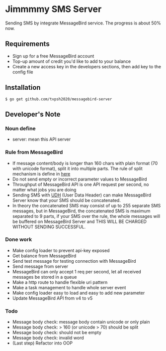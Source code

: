 # Jimmmmy SMS Server

Sending SMS by integrate MessageBird service. The progress is about 50% now.

## Requirements

- Sign up for a free MessageBird account
- Top-up amount of credit you'd like to add to your balance
- Create a new access key in the developers sections, then add key to the config file

## Installation

```
$ go get github.com/tvpsh2020/messagebird-server
```

## Developer's Note

### Noun define

- server: mean this API server

### Rule from MessageBird

- If message content/body is longer than 160 chars with plain format (70 with unicode format), split it into multiple parts. The rule of split mechanism is define in [here](https://support.messagebird.com/hc/en-us/articles/208739745-How-long-is-1-SMS-Message)
- Do not send empty or incorrect parameter values to MessageBird
- Throughput of MessageBird API is one API request per second, no matter what jobs you are doing
- Sending SMS with [UDH](https://en.wikipedia.org/wiki/Concatenated_SMS) (User Data Header) can make MessageBird Server know that your SMS should be concatenated.
- In theory the concatenated SMS may consist of up to 255 separate SMS messages, but in MessageBird, the concatenated SMS is maximum separated to 9 parts, if your SMS over the rule, the whole messages will be buffered on MessageBird Server and THIS WILL BE CHARGED WITHOUT SENDING SUCCESSFUL.

### Done work

- Make config loader to prevent api-key exposed
- Get balance from MessageBird
- Send test message for testing connection with MessageBird
- Send message from server
- MessageBird can only accept 1 req per second, let all received messages be stored in a queue
- Make a http route to handle flexible uri pattern
- Make a task management to handle whole server event
- Make config loader easy to load and easy to add new parameter
- Update MessageBird API from v4 to v5

### Todo

- Message body check: message body contain unicode or only plain
- Message body check: > 160 (or unicode > 70) should be split
- Message body check: should not be empty
- Message body check: invalid word
- (Last step) Refactor into OOP
